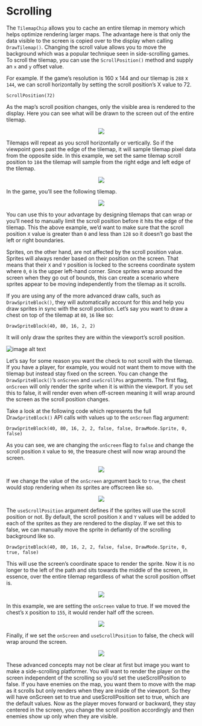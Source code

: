 # Scrolling

The `TilemapChip` allows you to cache an entire tilemap in memory which helps optimize rendering larger maps. The advantage here is that only the data visible to the screen is copied over to the display when calling `DrawTilemap()`. Changing the scroll value allows you to move the background which was a popular technique seen in side-scrolling games. To scroll the tilemap, you can use the `ScrollPosition()` method and supply an `x` and `y` offset value.

For example. If the game’s resolution is 160 x 144 and our tilemap is `288` x `144`, we can scroll horizontally by setting the scroll position’s X value to 72.

`ScrollPosition(72)`

As the map’s scroll position changes, only the visible area is rendered to the display. Here you can see what will be drawn to the screen out of the entire tilemap.

<p style="text-align:center"><img src="images/Scrolling_image_0.png" /></p>

Tilemaps will repeat as you scroll horizontally or vertically. So if the viewpoint goes past the edge of the tilemap, it will sample tilemap pixel data from the opposite side. In this example, we set the same tilemap scroll position to `184` the tilemap will sample from the right edge and left edge of the tilemap.

<p style="text-align:center"><img src="images/Scrolling_image_1.png" /></p>

In the game, you’ll see the following tilemap.

<p style="text-align:center"><img src="images/Scrolling_image_2.png" /></p>

You can use this to your advantage by designing tilemaps that can wrap or you’ll need to manually limit the scroll position before it hits the edge of the tilemap. This the above example, we’d want to make sure that the scroll position `X` value is greater than `0` and less than `128` so it doesn’t go bast the left or right boundaries.

Sprites, on the other hand, are not affected by the scroll position value. Sprites will always render based on their position on the screen. That means that their `X` and `Y` position is locked to the screens coordinate system where `0`, `0` is the upper left-hand corner. Since sprites wrap around the screen when they go out of bounds, this can create a scenario where sprites appear to be moving independently from the tilemap as it scrolls.

If you are using any of the more advanced draw calls, such as `DrawSpriteBlock()`, they will automatically account for this and help you draw sprites in sync with the scroll position. Let’s say you want to draw a chest on top of the tilemap at `80`, `16` like so:

`DrawSpriteBlock(40, 80, 16, 2, 2)`

It will only draw the sprites they are within the viewport’s scroll position.

![image alt text](images/Scrolling_image_3.png)

Let’s say for some reason you want the check to not scroll with the tilemap. If you have a player, for example, you would not want them to move with the tilemap but instead stay fixed on the screen. You can change the `DrawSpriteBlock()`’s `onScreen` and `useScrollPos` arguments. The first flag, `onScreen` will only render the sprite when it is within the viewport. If you set this to false, it will render even when off-screen meaning it will wrap around the screen as the scroll position changes.

Take a look at the following code which represents the full Dr`awSpriteBlock()` API calls with values up to the `onScreen` flag argument:

`DrawSpriteBlock(40, 80, 16, 2, 2, false, false, DrawMode.Sprite, 0, false)`

As you can see, we are changing the `onScreen` flag to `false` and change the scroll position `X` value to `90`, the treasure chest will now wrap around the screen.

<p style="text-align:center"><img src="images/Scrolling_image_4.png" /></p>

If we change the value of the `onScreen` argument back to `true`, the chest would stop rendering when its sprites are offscreen like so.

<p style="text-align:center"><img src="images/Scrolling_image_5.png" /></p>

The `useScrollPosition` argument defines if the sprites will use the scroll position or not. By default, the scroll position `X` and `Y` values will be added to each of the sprites as they are rendered to the display. If we set this to false, we can manually move the sprite in defiantly of the scrolling background like so.

`DrawSpriteBlock(40, 80, 16, 2, 2, false, false, DrawMode.Sprite, 0, true, false)`

This will use the screen’s coordinate space to render the sprite. Now it is no longer to the left of the path and sits towards the middle of the screen, in essence, over the entire tilemap regardless of what the scroll position offset is.

<p style="text-align:center"><img src="images/Scrolling_image_6.png" /></p>

In this example, we are setting the `onScreen` value to true. If we moved the chest’s `X` position to `155`, it would render half off the screen.

<p style="text-align:center"><img src="images/Scrolling_image_7.png" /></p>

Finally, if we set the `onScreen` and `useScrollPosition` to false, the check will wrap around the screen.

<p style="text-align:center"><img src="images/Scrolling_image_8.png" /></p>

These advanced concepts may not be clear at first but image you want to make a side-scrolling platformer. You will want to render the player on the screen independent of the scrolling so you’d set the useScrollPosition to false. If you have enemies on the map, you want them to move with the map as it scrolls but only renders when they are inside of the viewport. So they will have onScreen set to true and useScrollPosition set to true, which are the default values. Now as the player moves forward or backward, they stay centered in the screen, you change the scroll position accordingly and then enemies show up only when they are visible.


